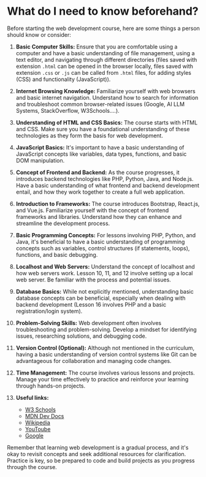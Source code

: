 # What do I need to know beforehand?

Before starting the web development course, here are some things a person should know or consider:

1. **Basic Computer Skills:** Ensure that you are comfortable using a computer and have a basic understanding of file management, using a text editor, and navigating through different directories (files saved with extension `.html` can be opened in the browser locally, files saved with extension `.css` or `.js` can be called from `.html` files, for adding styles (CSS) and functionality (JavaScript)).

2. **Internet Browsing Knowledge:** Familiarize yourself with web browsers and basic internet navigation. Understand how to search for information and troubleshoot common browser-related issues (Google, AI LLM Systems, StackOverflow, W3Schools....).

3. **Understanding of HTML and CSS Basics:** The course starts with HTML and CSS. Make sure you have a foundational understanding of these technologies as they form the basis for web development.

4. **JavaScript Basics:** It's important to have a basic understanding of JavaScript concepts like variables, data types, functions, and basic DOM manipulation.

5. **Concept of Frontend and Backend:** As the course progresses, it introduces backend technologies like PHP, Python, Java, and Node.js. Have a basic understanding of what frontend and backend development entail, and how they work together to create a full web application.

6. **Introduction to Frameworks:** The course introduces Bootstrap, React.js, and Vue.js. Familiarize yourself with the concept of frontend frameworks and libraries. Understand how they can enhance and streamline the development process.

7. **Basic Programming Concepts:** For lessons involving PHP, Python, and Java, it's beneficial to have a basic understanding of programming concepts such as variables, control structures (if statements, loops), functions, and basic debugging.

8. **Localhost and Web Servers:** Understand the concept of localhost and how web servers work. Lesson 10, 11, and 12 involve setting up a local web server. Be familiar with the process and potential issues.

9. **Database Basics:** While not explicitly mentioned, understanding basic database concepts can be beneficial, especially when dealing with backend development (Lesson 16 involves PHP and a basic registration/login system).

10. **Problem-Solving Skills:** Web development often involves troubleshooting and problem-solving. Develop a mindset for identifying issues, researching solutions, and debugging code.

11. **Version Control (Optional):** Although not mentioned in the curriculum, having a basic understanding of version control systems like Git can be advantageous for collaboration and managing code changes.

12. **Time Management:** The course involves various lessons and projects. Manage your time effectively to practice and reinforce your learning through hands-on projects.

13. **Useful links:** 
    - [W3 Schools](https://www.w3schools.com/)
    - [MDN Dev Docs](https://developer.mozilla.org/en-US/)
    - [Wikipedia](https://www.wikipedia.org/)
    - [YouToube](https://www.youtube.com)
    - [Google](https://www.google.com/)

Remember that learning web development is a gradual process, and it's okay to revisit concepts and seek additional resources for clarification. Practice is key, so be prepared to code and build projects as you progress through the course.